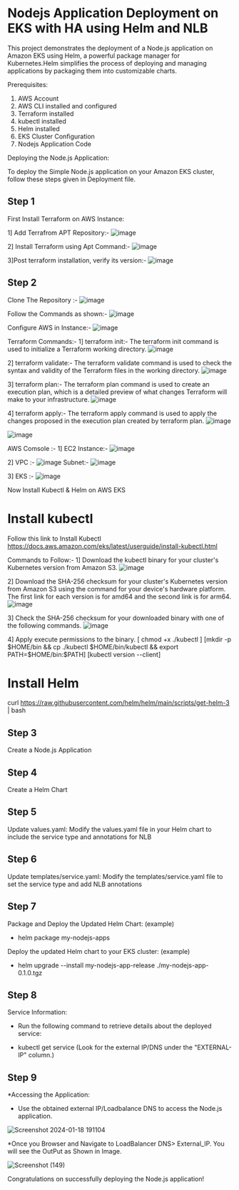 # Nodejs Application Deployment on EKS with HA using Helm and NLB

This project demonstrates the deployment of a Node.js application on Amazon EKS using Helm, a powerful package manager for Kubernetes.Helm simplifies the process of deploying and managing applications by packaging them into customizable charts.

Prerequisites:
1. AWS Account
2. AWS CLI installed and configured
3. Terraform installed
4. kubectl installed
5. Helm installed
6. EKS Cluster Configuration
7. Nodejs Application Code


Deploying the Node.js Application:

To deploy the Simple Node.js application on your Amazon EKS cluster, follow these steps given in Deployment file.

Step 1
--------
First Install Terraform on AWS Instance:

1] Add Terrafrom APT Repository:-
![image](https://github.com/RajputRenu/EKS_Project/assets/118665146/f4c5f314-e43c-4499-882d-afc1c09507b5)

2] Install Terraform using Apt Command:-
![image](https://github.com/RajputRenu/EKS_Project/assets/118665146/16d2f970-32f5-4a9a-8972-e18eeed73b01)

3]Post terraform installation, verify its version:-
![image](https://github.com/RajputRenu/EKS_Project/assets/118665146/f9d50d05-1bed-49aa-88e9-367657cf1cbd)

Step 2
-------
Clone The Repository :-
![image](https://github.com/RajputRenu/EKS_Project/assets/118665146/f27ada7c-961b-43f8-a1a1-e40d5fd25891)

Follow the Commands as shown:- 
![image](https://github.com/RajputRenu/EKS_Project/assets/118665146/4868aa60-f667-4d1c-a4af-c230d3cbffa6)

Configure AWS in Instance:-
![image](https://github.com/RajputRenu/EKS_Project/assets/118665146/43a28d0a-2854-40c0-93f2-f5dd57d2373b)

Terraform Commands:- 
1] terraform init:- 
The terraform init command is used to initialize a Terraform working directory. 
![image](https://github.com/RajputRenu/EKS_Project/assets/118665146/069f9293-2a93-4193-a630-e679869393c3)

2] terraform validate:-
The terraform validate command is used to check the syntax and validity of the Terraform files in the working directory.
![image](https://github.com/RajputRenu/EKS_Project/assets/118665146/dc1a5da9-fcf4-49b0-9727-ad136c0a26f9)

3] terraform plan:-
The terraform plan command is used to create an execution plan, which is a detailed preview of what changes Terraform will make to your infrastructure.
![image](https://github.com/RajputRenu/EKS_Project/assets/118665146/7d3c9dea-83e4-4c08-abfe-b71c73fb926c)

4] terraform apply:-
The terraform apply command is used to apply the changes proposed in the execution plan created by terraform plan.
![image](https://github.com/RajputRenu/EKS_Project/assets/118665146/b3978428-078f-488d-9105-9794d09e3ec6)

![image](https://github.com/RajputRenu/EKS_Project/assets/118665146/9ed58b44-6a75-4cdf-b86a-8aa0d42d90c3)

AWS Comsole :- 
1] EC2 Instance:-
![image](https://github.com/RajputRenu/EKS_Project/assets/118665146/cd2ecdd4-ae8a-4365-a418-d5b79b12bdd3)

2] VPC :-
![image](https://github.com/RajputRenu/EKS_Project/assets/118665146/92053ac2-987d-4703-9861-4ddcb2455de8)
Subnet:- 
![image](https://github.com/RajputRenu/EKS_Project/assets/118665146/d4cd2f11-058f-43bc-aea6-dc8207bf834f)

3] EKS :-
![image](https://github.com/RajputRenu/EKS_Project/assets/118665146/11e6509c-26a9-4649-91b1-a7043a92b116)


Now Install Kubectl & Helm on AWS EKS
# Install kubectl
Follow this link to Install Kubectl
https://docs.aws.amazon.com/eks/latest/userguide/install-kubectl.html

Commands to Follow:-
1] Download the kubectl binary for your cluster's Kubernetes version from Amazon S3.
![image](https://github.com/RajputRenu/EKS_Project/assets/118665146/c7234e51-0c1f-44e1-bd12-00c2be6331be)

2] Download the SHA-256 checksum for your cluster's Kubernetes version from Amazon S3 using the command for your device's hardware platform. The first link for each version is for amd64 and the second link is for arm64.
![image](https://github.com/RajputRenu/EKS_Project/assets/118665146/595f0766-10ba-42fe-a90e-e21fae307d58)

3] Check the SHA-256 checksum for your downloaded binary with one of the following commands.
![image](https://github.com/RajputRenu/EKS_Project/assets/118665146/3714d1d4-0f21-41bf-a598-ad6fe44fbc0a)

4] Apply execute permissions to the binary.
[ chmod +x ./kubectl ]
[mkdir -p $HOME/bin && cp ./kubectl $HOME/bin/kubectl && export PATH=$HOME/bin:$PATH]
[kubectl version --client]

# Install Helm
curl https://raw.githubusercontent.com/helm/helm/main/scripts/get-helm-3 | bash

Step 3
------
Create a Node.js Application

Step 4
--------
Create a Helm Chart

Step 5
---------
Update values.yaml:
Modify the values.yaml file in your Helm chart to include the service type and annotations for NLB

Step 6
----------
Update templates/service.yaml:
Modify the templates/service.yaml file to set the service type and add NLB annotations

Step 7
----------
Package and Deploy the Updated Helm Chart: (example)
- helm package my-nodejs-apps 

Deploy the updated Helm chart to your EKS cluster: (example)
- helm upgrade --install my-nodejs-app-release ./my-nodejs-app-0.1.0.tgz

Step 8
----------
Service Information:
* Run the following command to retrieve details about the deployed service:
- kubectl get service
(Look for the external IP/DNS under the "EXTERNAL-IP" column.)

Step 9
------------
*Accessing the Application:
- Use the obtained external IP/Loadbalance DNS to access the Node.js application.

![Screenshot 2024-01-18 191104](https://github.com/RajputRenu/EKS_Project/assets/118665146/bb4ed26d-428f-4782-8c7a-087778085af5)


*Once you Browser and Navigate to LoadBalancer DNS> External_IP. You will see the OutPut as Shown in Image.

![Screenshot (149)](https://github.com/RajputRenu/EKS_Project/assets/118665146/2118cf52-c062-4eaf-87c7-c47e843b49eb)

Congratulations on successfully deploying the Node.js application! 

